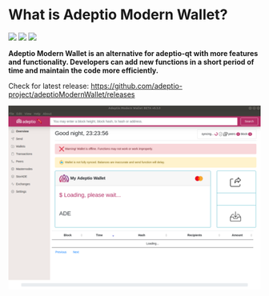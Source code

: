 # What is Adeptio Modern Wallet?

[![](https://img.shields.io/github/release/adeptio-project/adeptioModernWallet.svg)](https://github.com/adeptio-project/adeptioModernWallet/releases)
[![](https://img.shields.io/github/downloads/adeptio-project/adeptioModernWallet/total.svg)](https://github.com/adeptio-project/adeptioModernWallet/releases)
[![](https://img.shields.io/github/issues/adeptio-project/adeptioModernWallet.svg)](https://github.com/adeptio-project/adeptioModernWallet/issues)

**Adeptio Modern Wallet is an alternative for adeptio-qt with more features and functionality. Developers can add new functions in a short period of time and maintain the code more efficiently.**

Check for latest release: https://github.com/adeptio-project/adeptioModernWallet/releases

![Alt text](https://raw.githubusercontent.com/adeptio-project/adeptioModernWallet/master/examples/overview_0.3.0.png)
